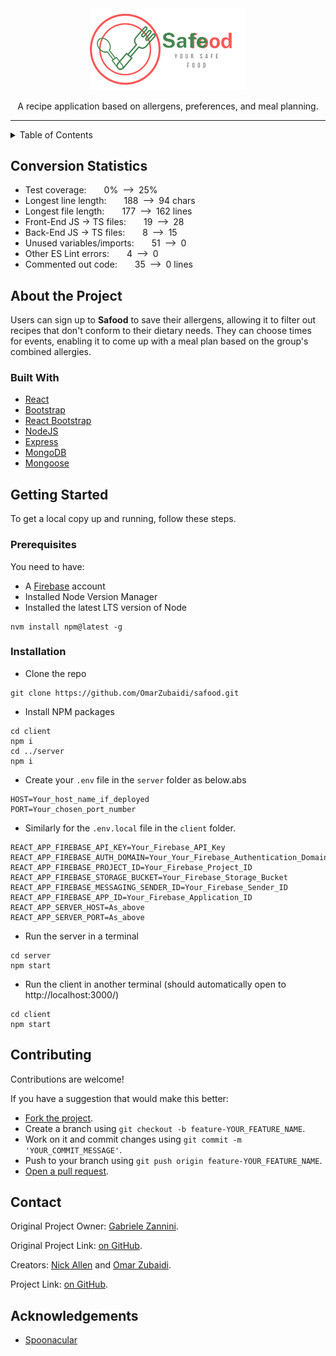 <div align='center'>
  <img
    width='250'
    src='./client/src/img/logo.png'
    alt='logo'
  />
</div>

<p align='center'>
  A recipe application based on allergens, preferences, and meal planning.
</p>

<hr>

<details>
  <summary>Table of Contents</summary>
  <ul>
    <li>
      <a href='#conversion-statistics'>
        Conversion Statistics
      </a>
    </li>
    <li>
      <a href='#about-the-project'>
        About the Project
      </a>
      <ul>
        <li>
          <a href='#built-with'>
            Built With
          </a>
        </li>
      </ul>
    </li>
    <li>
      <a href='#getting-started'>
        Getting Started
      </a>
      <ul>
        <li>
          <a href='#prerequisites'>
            Prerequisites
          </a>
        </li>
        <li>
          <a href='#installation'>
            Installation
          </a>
        </li>
      </ul>
    </li>
    <li>
      <a href='#contributing'>
        Contributing
      </a>
    </li>
    <li>
      <a href='#contact'>
        Contact
      </a>
    </li>
    <li>
      <a href='#acknowledgements'>
        Acknowledgements
      </a>
    </li>
  </ul>
</details>

## Conversion Statistics

- Test coverage:&emsp;&emsp;0%&ensp;-->&ensp;25%
- Longest line length:&emsp;&emsp;188&ensp;-->&ensp;94 chars
- Longest file length:&emsp;&emsp;177&ensp;-->&ensp;162 lines
- Front-End JS -> TS files:&emsp;&emsp;19&ensp;-->&ensp;28
- Back-End JS -> TS files:&emsp;&emsp;8&ensp;-->&ensp;15
- Unused variables/imports:&emsp;&emsp;51&ensp;-->&ensp;0
- Other ES Lint errors:&emsp;&emsp;4&ensp;-->&ensp;0
- Commented out code:&emsp;&emsp;35&ensp;-->&ensp;0 lines

## About the Project

Users can sign up to **Safood** to save their allergens, allowing it to filter out recipes that don't conform to their dietary needs. They can choose times for events, enabling it to come up with a meal plan based on the group's combined allergies.

### Built With

- [React](https://reactjs.org/)
- [Bootstrap](https://getbootstrap.com/)
- [React Bootstrap](https://react-bootstrap.github.io/)
- [NodeJS](https://nodejs.org/en/)
- [Express](https://expressjs.com/)
- [MongoDB](https://www.mongodb.com/)
- [Mongoose](https://mongoosejs.com/)

## Getting Started

To get a local copy up and running, follow these steps.

### Prerequisites

You need to have:

- A [Firebase](https://firebase.google.com/) account
- Installed Node Version Manager
- Installed the latest LTS version of Node

```shell
nvm install npm@latest -g
```

### Installation

- Clone the repo

```shell
git clone https://github.com/OmarZubaidi/safood.git
```

- Install NPM packages

```shell
cd client
npm i
cd ../server
npm i
```

- Create your `.env` file in the `server` folder as below.abs

```
HOST=Your_host_name_if_deployed
PORT=Your_chosen_port_number
```

- Similarly for the `.env.local` file in the `client` folder.

```
REACT_APP_FIREBASE_API_KEY=Your_Firebase_API_Key
REACT_APP_FIREBASE_AUTH_DOMAIN=Your_Your_Firebase_Authentication_Domain
REACT_APP_FIREBASE_PROJECT_ID=Your_Firebase_Project_ID
REACT_APP_FIREBASE_STORAGE_BUCKET=Your_Firebase_Storage_Bucket
REACT_APP_FIREBASE_MESSAGING_SENDER_ID=Your_Firebase_Sender_ID
REACT_APP_FIREBASE_APP_ID=Your_Firebase_Application_ID
REACT_APP_SERVER_HOST=As_above
REACT_APP_SERVER_PORT=As_above
```

- Run the server in a terminal

```
cd server
npm start
```

- Run the client in another terminal (should automatically open to http://localhost:3000/)

```
cd client
npm start
```

## Contributing

Contributions are welcome!

If you have a suggestion that would make this better:

- [Fork the project](https://github.com/OmarZubaidi/safood/fork).
- Create a branch using `git checkout -b feature-YOUR_FEATURE_NAME`.
- Work on it and commit changes using `git commit -m 'YOUR_COMMIT_MESSAGE'`.
- Push to your branch using `git push origin feature-YOUR_FEATURE_NAME`.
- [Open a pull request](https://github.com/OmarZubaidi/safood/compare).

## Contact

Original Project Owner: [Gabriele Zannini](https://github.com/CosmicZanna/).

Original Project Link: [on GitHub](https://github.com/CosmicZanna/safood/).

Creators: [Nick Allen](https://github.com/nicallennn/) and [Omar Zubaidi](https://github.com/OmarZubaidi/).

Project Link: [on GitHub](https://github.com/OmarZubaidi/safood/).

## Acknowledgements

- [Spoonacular](https://spoonacular.com/)